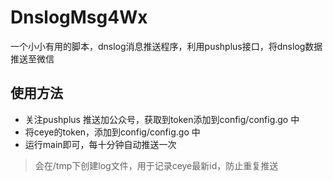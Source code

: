 # DnslogMsg4Wx
一个小小有用的脚本，dnslog消息推送程序，利用pushplus接口，将dnslog数据推送至微信

## 使用方法
- 关注pushplus 推送加公众号，获取到token添加到config/config.go 中
- 将ceye的token，添加到config/config.go 中
- 运行main即可，每十分钟自动推送一次


> 会在/tmp下创建log文件，用于记录ceye最新id，防止重复推送
